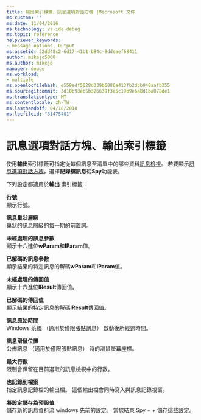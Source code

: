 ```yaml
---
title: 輸出索引標籤，訊息選項對話方塊 |Microsoft 文件
ms.custom: ''
ms.date: 11/04/2016
ms.technology: vs-ide-debug
ms.topic: reference
helpviewer_keywords:
- message options, Output
ms.assetid: 22dd48c2-6d17-41b1-b84c-9ddeaef68411
author: mikejo5000
ms.author: mikejo
manager: douge
ms.workload:
- multiple
ms.openlocfilehash: e559edf5028d339b6086a413fb2dcb040aafb355
ms.sourcegitcommit: 3d10b93eb5b326639f3e5c19b9e6a8d1ba078de1
ms.translationtype: MT
ms.contentlocale: zh-TW
ms.lasthandoff: 04/18/2018
ms.locfileid: "31475401"
---
```

# <a name="output-tab-message-options-dialog-box"></a>訊息選項對話方塊、輸出索引標籤
使用**輸出**索引標籤可指定從每個訊息至清單中的哪些資料[訊息檢視](../debugger/messages-view.md)。 若要顯示[訊息選項對話方塊](../debugger/message-options-dialog-box.md)，選擇**記錄檔訊息**從**Spy**功能表。  
  
 下列設定都適用於**輸出** 索引標籤：  
  
 **行號**  
 顯示行號。  
  
 **訊息巢狀層級**  
 巢狀的訊息層級的每一期的前置詞。  
  
 **未經處理的訊息參數**  
 顯示十六進位**wParam**和**lParam**值。  
  
 **已解碼的訊息參數**  
 顯示結果的特定訊息的解碼**wParam**和**lParam**值。  
  
 **未經處理的傳回值**  
 顯示十六進位**lResult**傳回值。  
  
 **已解碼的傳回值**  
 顯示結果的特定訊息的解碼**lResult**傳回值。  
  
 **訊息原始時間**  
 Windows 系統 （適用於僅限張貼訊息） 啟動後所經過時間。  
  
 **訊息滑鼠位置**  
 公佈訊息 （適用於僅限張貼訊息） 時的滑鼠螢幕座標。  
  
 **最大行數**  
 限制會保留在目前選取的訊息檢視中的行數。  
  
 **也記錄到檔案**  
 指定訊息記錄檔的輸出檔。 這個輸出檔會同時寫入與訊息記錄視窗。  
  
 **將設定儲存為預設值**  
 儲存新的訊息資料流 windows 先前的設定。 當您結束 Spy + + 儲存這些設定。